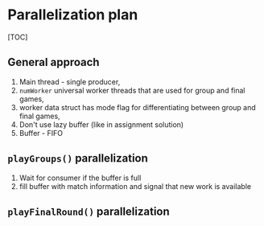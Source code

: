 # Parallelization plan
[TOC]

## General approach

 1. Main thread - single producer,
 2. `numWorker` universal worker threads that are used for group and final games,
 3. worker data struct has mode flag for differentiating between group and final games,
 4. Don't use lazy buffer (like in assignment solution)
 5. Buffer - FIFO


## `playGroups()` parallelization

 1. Wait for consumer if the buffer is full
 2. fill buffer with match information and signal that new work is available

## `playFinalRound()` parallelization